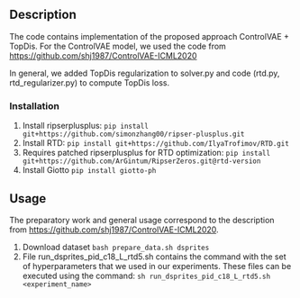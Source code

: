 ## Description

The code contains implementation of the proposed approach ControlVAE + TopDis.
For the ControlVAE model, we used the code from https://github.com/shj1987/ControlVAE-ICML2020

In general, we added TopDis regularization to solver.py and code (rtd.py, rtd_regularizer.py) to compute TopDis loss.

### Installation
1. Install ripserplusplus:
```pip install git+https://github.com/simonzhang00/ripser-plusplus.git```
2. Install RTD:
```pip install git+https://github.com/IlyaTrofimov/RTD.git```
3. Requires patched ripserplusplus for RTD optimization:
```pip install git+https://github.com/ArGintum/RipserZeros.git@rtd-version```
4. Install Giotto
```pip install giotto-ph```

## Usage

The preparatory work and general usage correspond to the description from https://github.com/shj1987/ControlVAE-ICML2020.

1. Download dataset 
```bash prepare_data.sh dsprites ```
2. File run_dsprites_pid_c18_L_rtd5.sh contains the command with the set of hyperparameters that we used in our experiments.
These files can be executed using the command: 
```sh run_dsprites_pid_c18_L_rtd5.sh <experiment_name>```